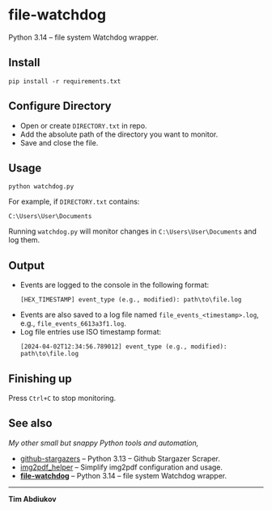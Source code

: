 # file-watchdog
Python 3.14 – file system Watchdog wrapper.

## Install

```
pip install -r requirements.txt
```

## Configure Directory

* Open or create `DIRECTORY.txt` in repo.
* Add the absolute path of the directory you want to monitor.
* Save and close the file.

## Usage

```
python watchdog.py
```

For example, if `DIRECTORY.txt` contains:

```
C:\Users\User\Documents
```

Running `watchdog.py` will monitor changes in `C:\Users\User\Documents` and log them.

## Output

* Events are logged to the console in the following format:
	```
	[HEX_TIMESTAMP] event_type (e.g., modified): path\to\file.log
	```
* Events are also saved to a log file named `file_events_<timestamp>.log`, e.g., `file_events_6613a3f1.log`.
* Log file entries use ISO timestamp format:
	```
	[2024-04-02T12:34:56.789012] event_type (e.g., modified): path\to\file.log
	```

## Finishing up

Press `Ctrl+C` to stop monitoring.

## See also
*My other small but snappy Python tools and automation,*

* [github-stargazers](https://github.com/TAbdiukov/github-stargazers) – Python 3.13 – Github Stargazer Scraper.
* [img2pdf_helper](https://github.com/TAbdiukov/img2pdf_helper) – Simplify img2pdf configuration and usage.
* **<ins>file-watchdog</ins>** – Python 3.14 – file system Watchdog wrapper.

----------------------------------
**Tim Abdiukov**
